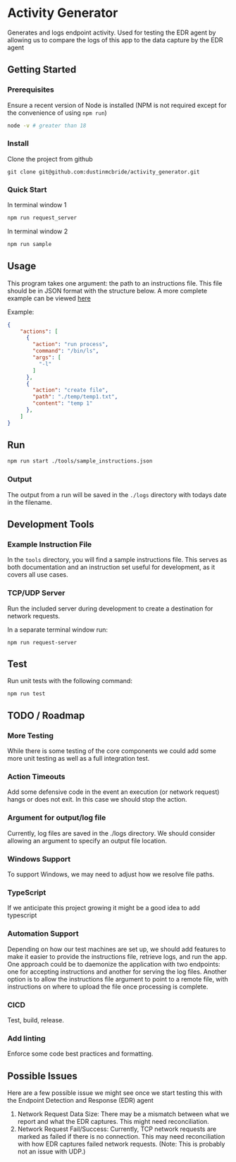 # Activity Generator
Generates and logs endpoint activity. Used for testing the EDR agent by allowing us to compare the logs of this app to the data capture by the EDR agent

## Getting Started

### Prerequisites
Ensure a recent version of Node is installed (NPM is not required except for the convenience of using `npm run`)

```sh
node -v # greater than 18
 ```

### Install
Clone the project from github
```
git clone git@github.com:dustinmcbride/activity_generator.git
```

### Quick Start

In terminal window 1
```sh
npm run request_server
```
In terminal window 2
```sh
npm run sample
```
## Usage

This program takes one argument: the path to an instructions file. This file should be in JSON format with the structure below. A more complete example can be viewed [here](./tools/sample_instructions.json)

Example:
```json
{
    "actions": [
      {
        "action": "run process",
        "command": "/bin/ls",
        "args": [
          "-l"
        ]
      },
      {
        "action": "create file",
        "path": "./temp/temp1.txt",
        "content": "temp 1"
      },
    ]
}
```



## Run
```sh
npm run start ./tools/sample_instructions.json
```

### Output
The output from a run will be saved in the `./logs` directory with todays date in the filename.

## Development Tools

### Example Instruction File
In the `tools` directory, you will find a sample instructions file. This serves as both documentation and an instruction set useful for development, as it covers all use cases.

### TCP/UDP Server
Run the included server during development to create a destination for network requests.

In a separate terminal window run:
```
npm run request-server
```

## Test
Run unit tests with the following command:
```
npm run test
```

## TODO / Roadmap

### More Testing
While there is some testing of the core components we could add some more unit testing as well as a full integration test.

### Action Timeouts
Add some defensive code in the event an execution (or network request) hangs or does not exit. In this case we should stop the action.

### Argument for output/log file
Currently, log files are saved in the ./logs directory. We should consider allowing an argument to specify an output file location. 

### Windows Support
To support Windows, we may need to adjust how we resolve file paths.

### TypeScript
If we anticipate this project growing it might be a good idea to add typescript

### Automation Support
Depending on how our test machines are set up, we should add features to make it easier to provide the instructions file, retrieve logs, and run the app. One approach could be to daemonize the application with two endpoints: one for accepting instructions and another for serving the log files. Another option is to allow the instructions file argument to point to a remote file, with instructions on where to upload the file once processing is complete.

### CICD
Test, build, release.

### Add linting
Enforce some code best practices and formatting.

## Possible Issues
Here are a few possible issue we might see once we start testing this with the Endpoint Detection and Response (EDR) agent

1. Network Request Data Size: There may be a mismatch between what we report and what the EDR captures. This might need reconciliation.
2. Network Request Fail/Success: Currently, TCP network requests are marked as failed if there is no connection. This may need reconciliation with how EDR captures failed network requests. (Note: This is probably not an issue with UDP.)




